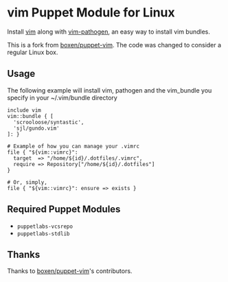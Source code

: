 # vim Puppet Module for Linux

Install [vim](http://www.vim.org/) along with [vim-pathogen](https://github.com/tpope/vim-pathogen), an easy way to install vim bundles.

This is a fork from [boxen/puppet-vim](https://github.com/boxen/puppet-vim). The code was changed to consider a regular Linux box.

## Usage
The following example will install vim, pathogen and the vim_bundle you specify in your ~/.vim/bundle directory

    include vim
    vim::bundle { [
      'scrooloose/syntastic',
      'sjl/gundo.vim'
    ]: }

    # Example of how you can manage your .vimrc
    file { "${vim::vimrc}":
      target  => "/home/${id}/.dotfiles/.vimrc",
      require => Repository["/home/${id}/.dotfiles"]
    }

    # Or, simply,
    file { "${vim::vimrc}": ensure => exists }

## Required Puppet Modules

* `puppetlabs-vcsrepo`
* `puppetlabs-stdlib`

## Thanks

Thanks to [boxen/puppet-vim](https://github.com/boxen/puppet-vim)'s contributors.
